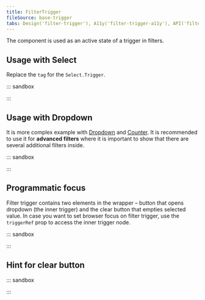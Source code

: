```yaml
---
title: FilterTrigger
fileSource: base-trigger
tabs: Design('filter-trigger'), A11y('filter-trigger-a11y'), API('filter-trigger-api'), Example('filter-trigger-code'), Changelog('filter-trigger-changelog')
---
```


The component is used as an active state of a trigger in filters.

## Usage with Select

Replace the `tag` for the `Select.Trigger`.

::: sandbox

<script lang="tsx">
  export Demo from './examples/usage_with_select.tsx';
</script>

:::

## Usage with Dropdown

It is more complex example with [Dropdown](/components/dropdown/dropdown) and [Counter](/components/counter/counter). It is recommended to use it for **advanced filters** where it is important to show that there are several additional filters inside.

::: sandbox

<script lang="tsx">
  export Demo from './examples/usage_with_dropdown.tsx';
</script>

:::

## Programmatic focus 

Filter trigger contains two elements in the wrapper – button that opens dropdown (the inner trigger) and the clear button that empties selected value. In case you want to set browser focus on filter trigger, use the `triggerRef` prop to access the inner trigger node.

::: sandbox

<script lang="tsx">
  export Demo from './examples/programmatic_focus.tsx';
</script>

:::

## Hint for clear button

::: sandbox

<script lang="tsx">
  export Demo from './examples/hint_for_clear_button.tsx';
</script>

:::
